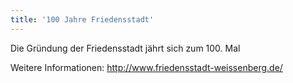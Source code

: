 ```yaml
---
title: '100 Jahre Friedensstadt'
---
```


Die Gründung der Friedensstadt jährt sich zum 100. Mal

Weitere Informationen: http://www.friedensstadt-weissenberg.de/
